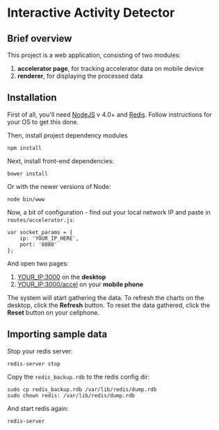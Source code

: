 # Interactive Activity Detector

## Brief overview

This project is a web application, consisting of two modules:

1. **accelerator page**, for tracking accelerator data on mobile device
2. **renderer**, for displaying the processed data

## Installation

First of all, you'll need [NodeJS](https://nodejs.org/en/download/) v 4.0+ and [Redis](http://redis.io). Follow instructions for your OS to get this done.

Then, install project dependency modules

    npm install

Next, install front-end dependencies:

    bower install

Or with the newer versions of Node:

    node bin/www

Now, a bit of configuration - find out your local network IP and paste in `routes/accelerator.js`:

    var socket_params = {
        ip: 'YOUR_IP_HERE',
        port: '8080'
    };

And open two pages:

1. [YOUR_IP:3000](http://YOUR_IP:3000/) on the **desktop**
2. [YOUR_IP:3000/accel](http://YOUR_IP:3000/accel) on your **mobile phone**

The system will start gathering the data. To refresh the charts on the desktop, click the **Refresh** button. To reset the data gathered, click the **Reset** button on your cellphone.

## Importing sample data

Stop your redis server:

    redis-server stop
    
Copy the `redis_backup.rdb` to the redis config dir:

    sudo cp redis_backup.rdb /var/lib/redis/dump.rdb
    sudo chown redis: /var/lib/redis/dump.rdb
    
And start redis again:

    redis-server